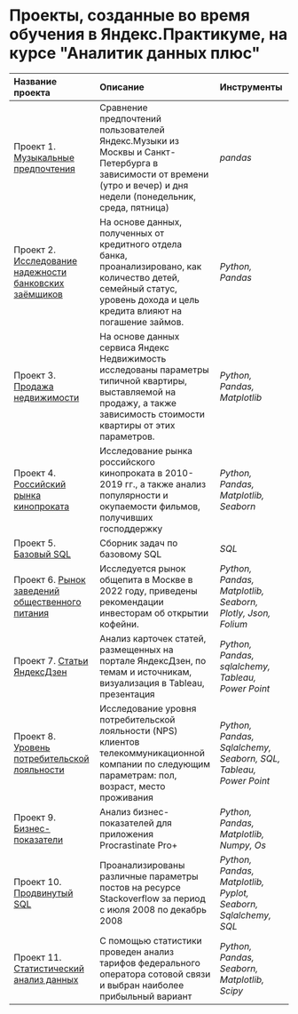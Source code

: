 # Проекты, созданные во время обучения в Яндекс.Практикуме, на курсе "Аналитик данных плюс"

| Название проекта | Описание | Инструменты | 
| :---------------------- | :---------------------- | :---------------------- |
| Проект 1. [Музыкальные предпочтения](https://github.com/ann-zh-bk/yandex_practicum/tree/main/%D0%9F%D1%80%D0%BE%D0%B5%D0%BA%D1%82%201:%20%D0%9C%D1%83%D0%B7%D1%8B%D0%BA%D0%B0%D0%BB%D1%8C%D0%BD%D1%8B%D0%B5%20%D0%BF%D1%80%D0%B5%D0%B4%D0%BF%D0%BE%D1%87%D1%82%D0%B5%D0%BD%D0%B8%D1%8F#readme) | Сравнение предпочтений пользователей Яндекс.Музыки из Москвы и Санкт-Петербурга в зависимости от времени (утро и вечер) и дня недели (понедельник, среда, пятница)| *pandas* |
| Проект 2. [Исследование надежности банковских заёмщиков](credit) | На основе данных, полученных от кредитного отдела банка, проанализировано, как количество детей, семейный статус, уровень дохода и цель кредита влияют на погашение займов.| *Python, Pandas* |
| Проект 3. [Продажа недвижимости](real) | На основе данных сервиса Яндекс Недвижимость исследованы параметры типичной квартиры, выставляемой на продажу, а также зависимость стоимости квартиры от этих параметров.| *Python, Pandas, Matplotlib* |
| Проект 4. [Российский рынка кинопроката](cinema) | Исследование рынка российского кинопроката в 2010-2019 гг., а также анализ популярности и окупаемости фильмов, получивших господдержку| *Python, Pandas, Matplotlib, Seaborn* |
| Проект 5. [Базовый SQL](base) | Сборник задач по базовому SQL| *SQL* |
| Проект 6. [Рынок заведений общественного питания](food) | Исследуется рынок общепита в Москве в 2022 году, приведены рекомендации инвесторам об открытии кофейни.| *Python, Pandas, Matplotlib, Seaborn, Plotly, Json, Folium* |
| Проект 7. [Статьи ЯндексДзен](entry) | Анализ карточек статей, размещенных на портале ЯндексДзен, по темам и источникам, визуализация в Tableau, презентация| *Python, Pandas, sqlalchemy, Tableau, Power Point* |
| Проект 8. [Уровень потребительской лояльности](NPS) | Исследование уровня потребительской лояльности (NPS) клиентов телекоммуникационной компании по следующим параметрам: пол, возраст, место проживания| *Python, Pandas, Sqlalchemy, Seaborn, SQL, Tableau, Power Point* |
| Проект 9. [Бизнес-показатели](business) | Анализ бизнес-показателей для приложения Procrastinate Pro+| *Python, Pandas, Matplotlib, Numpy, Os* |
| Проект 10. [Продвинутый SQL](advanced) | Проанализированы различные параметры постов на ресурсе Stackoverflow за период с июля 2008 по декабрь 2008| *Python, Pandas, Matplotlib, Pyplot, Seaborn, Sqlalchemy, SQL* |
| Проект 11. [Статистический анализ данных](statistics) | С помощью статистики проведен анализ тарифов федерального оператора сотовой связи и выбран наиболее прибыльный вариант| *Python, Pandas, Seaborn, Matplotlib, Scipy* |
